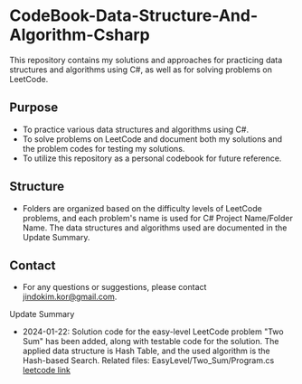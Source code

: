 # CodeBook-Data-Structure-And-Algorithm-Csharp

This repository contains my solutions and approaches for practicing data structures and algorithms using C#, as well as for solving problems on LeetCode.

## Purpose
- To practice various data structures and algorithms using C#.
- To solve problems on LeetCode and document both my solutions and the problem codes for testing my solutions.
- To utilize this repository as a personal codebook for future reference.

## Structure
- Folders are organized based on the difficulty levels of LeetCode problems, and each problem's name is used for C# Project Name/Folder Name. The data structures and algorithms used are documented in the Update Summary.

## Contact
- For any questions or suggestions, please contact jindokim.kor@gmail.com.

Update Summary

- 2024-01-22: Solution code for the easy-level LeetCode problem "Two Sum" has been added, along with testable code for the solution. The applied data structure is Hash Table, and the used algorithm is the Hash-based Search.
Related files:
EasyLevel/Two_Sum/Program.cs
[leetcode link](https://leetcode.com/problems/two-sum/description/)

